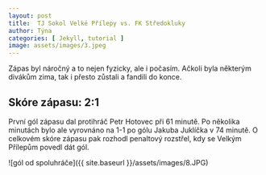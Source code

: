```yaml
---
layout: post
title:  TJ Sokol Velké Přílepy vs. FK Středokluky
author: Týna
categories: [ Jekyll, tutorial ]
image: assets/images/3.jpeg
---
```

Zápas byl náročný a to nejen fyzicky, ale i počasím. Ačkoli byla některým divákům zima, tak i přesto zůstali a fandili do konce.


## Skóre zápasu: 2:1
První gól zápasu dal protihráč Petr Hotovec při 61 minutě. Po několika minutách bylo ale vyrovnáno na 1-1 po gólu Jakuba Juklíčka v 74 minutě.
O celkovém skóre zápasu pak rozhodl penaltový rozstřel, kdy se Velkým Přílepům povedl dát gól.



![gól od spoluhráče]({{ site.baseurl }}/assets/images/8.JPG)
